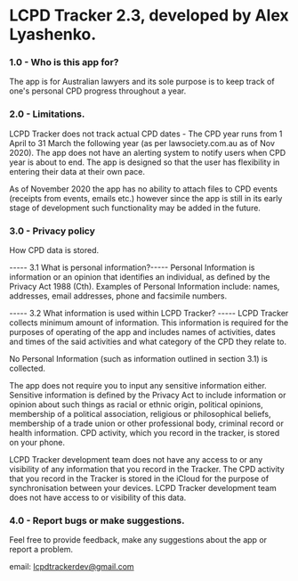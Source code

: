 # LCPD Tracker 2.3, developed by Alex Lyashenko. 

### 1.0 - Who is this app for?
The app is for Australian lawyers and its sole purpose is to keep track of one's personal CPD progress throughout a year.



### 2.0 - Limitations.
LCPD Tracker does not track actual CPD dates - The CPD year runs from 1 April to 31 March the following year (as per lawsociety.com.au as of Nov 2020). The app does not have an alerting system to notify users when CPD year is about to end. The app is designed so that the user has flexibility in entering their data at their own pace.

As of November 2020 the app has no ability to attach files to CPD events (receipts from events, emails etc.) however since the app is still in its early stage of development such functionality may be added in the future.


### 3.0 - Privacy policy

How CPD data is stored.

----- 3.1 What is personal information?-----
Personal Information is information or an opinion that identifies an individual, as defined by the Privacy Act 1988 (Cth). Examples of Personal Information include: names, addresses, email addresses, phone and facsimile numbers.


----- 3.2 What information is used within LCPD Tracker? -----
LCPD Tracker collects minimum amount of information. This information is required for the purposes of operating of the app and includes names of activities, dates and times of the said activities and what category of the CPD they relate to. 

No Personal Information (such as information outlined in section 3.1) is collected. 

The app does not require you to input any sensitive information either. Sensitive information is defined by the Privacy Act to include information or opinion about such things as racial or ethnic origin, political opinions, membership of a political association, religious or philosophical beliefs, membership of a trade union or other professional body, criminal record or health information. CPD activity, which you record in the tracker, is stored on your phone. 

LCPD Tracker development team does not have any access to or any visibility of any information that you record in the Tracker. The CPD activity that you record in the Tracker is stored in the iCloud for the purpose of synchronisation between your devices. LCPD Tracker development team does not have access to or visibility of this data.



### 4.0 - Report bugs or make suggestions.
Feel free to provide feedback, make any suggestions about the app or report a problem.

email: lcpdtrackerdev@gmail.com
